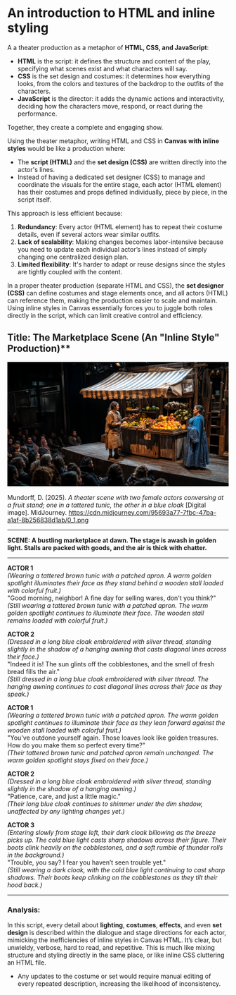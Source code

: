 # An introduction to HTML and inline styling

A a theater production as a metaphor of **HTML, CSS, and JavaScript**:

- **HTML** is the script: it defines the structure and content of the play, specifying what scenes exist and what characters will say.  
- **CSS** is the set design and costumes: it determines how everything looks, from the colors and textures of the backdrop to the outfits of the characters.  
- **JavaScript** is the director: it adds the dynamic actions and interactivity, deciding how the characters move, respond, or react during the performance.  

Together, they create a complete and engaging show.

Using the theater metaphor, writing HTML and CSS in **Canvas with inline styles** would be like a production where:

- The **script (HTML)** and the **set design (CSS)** are written directly into the actor's lines.  
- Instead of having a dedicated set designer (CSS) to manage and coordinate the visuals for the entire stage, each actor (HTML element) has their costumes and props defined individually, piece by piece, in the script itself.  

This approach is less efficient because:

1. **Redundancy**: Every actor (HTML element) has to repeat their costume details, even if several actors wear similar outfits.  
2. **Lack of scalability**: Making changes becomes labor-intensive because you need to update each individual actor’s lines instead of simply changing one centralized design plan.  
3. **Limited flexibility**: It's harder to adapt or reuse designs since the styles are tightly coupled with the content.

In a proper theater production (separate HTML and CSS), the **set designer (CSS)** can define costumes and stage elements once, and all actors (HTML) can reference them, making the production easier to scale and maintain. Using inline styles in Canvas essentially forces you to juggle both roles directly in the script, which can limit creative control and efficiency.

## Title: The Marketplace Scene (An "Inline Style" Production)**  

![](./images/theater.png)

Mundorff, D. (2025). *A theater scene with two female actors conversing at a fruit stand; one in a tattered tunic, the other in a blue cloak* [Digital image]. MidJourney. https://cdn.midjourney.com/95693a77-7fbc-47ba-a1af-8b256838d1ab/0_1.png  

---

**SCENE: A bustling marketplace at dawn. The stage is awash in golden light. Stalls are packed with goods, and the air is thick with chatter.**

---

**ACTOR 1**  
*(Wearing a tattered brown tunic with a patched apron. A warm golden spotlight illuminates their face as they stand behind a wooden stall loaded with colorful fruit.)*  
"Good morning, neighbor! A fine day for selling wares, don't you think?"  
*(Still wearing a tattered brown tunic with a patched apron. The warm golden spotlight continues to illuminate their face. The wooden stall remains loaded with colorful fruit.)*

**ACTOR 2**  
*(Dressed in a long blue cloak embroidered with silver thread, standing slightly in the shadow of a hanging awning that casts diagonal lines across their face.)*  
"Indeed it is! The sun glints off the cobblestones, and the smell of fresh bread fills the air."  
*(Still dressed in a long blue cloak embroidered with silver thread. The hanging awning continues to cast diagonal lines across their face as they speak.)*

**ACTOR 1**  
*(Wearing a tattered brown tunic with a patched apron. The warm golden spotlight continues to illuminate their face as they lean forward against the wooden stall loaded with colorful fruit.)*  
"You’ve outdone yourself again. Those loaves look like golden treasures. How do you make them so perfect every time?"  
*(Their tattered brown tunic and patched apron remain unchanged. The warm golden spotlight stays fixed on their face.)*

**ACTOR 2**  
*(Dressed in a long blue cloak embroidered with silver thread, standing slightly in the shadow of a hanging awning.)*  
"Patience, care, and just a little magic."  
*(Their long blue cloak continues to shimmer under the dim shadow, unaffected by any lighting changes yet.)*

**ACTOR 3**  
*(Entering slowly from stage left, their dark cloak billowing as the breeze picks up. The cold blue light casts sharp shadows across their figure. Their boots clink heavily on the cobblestones, and a soft rumble of thunder rolls in the background.)*  
"Trouble, you say? I fear you haven’t seen trouble yet."  
*(Still wearing a dark cloak, with the cold blue light continuing to cast sharp shadows. Their boots keep clinking on the cobblestones as they tilt their hood back.)*

---

### Analysis:

In this script, every detail about **lighting**, **costumes**, **effects**, and even **set design** is described within the dialogue and stage directions for each actor, mimicking the inefficiencies of inline styles in Canvas HTML. It’s clear, but unwieldy, verbose, hard to read, and repetitive. This is much like mixing structure and styling directly in the same place, or like inline CSS cluttering an HTML file.  

- Any updates to the costume or set would require manual editing of every repeated description, increasing the likelihood of inconsistency.
